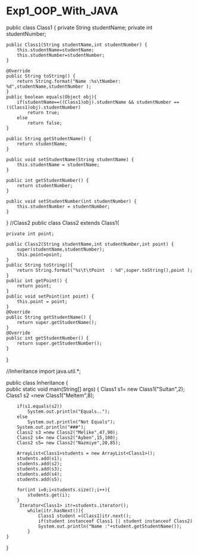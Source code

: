 Exp1_OOP_With_JAVA
==================

public class Class1 {
	private String studentName;
	private int studentNumber;

	public Class1(String studentName,int studentNumber) {
		this.studentName=studentName;
		this.studentNumber=studentNumber;
	}

	@Override
	public String toString() {
		return String.format("Name :%s\tNumber: %d",studentName,studentNumber );
	}
	public boolean equals(Object obj){
		if(studentName==((Class1)obj).studentName && studentNumber ==((Class1)obj).studentNumber)
			return true;
		else
			return false;		
	}

	public String getStudentName() {
		return studentName;
	}

	public void setStudentName(String studentName) {
		this.studentName = studentName;
	}

	public int getStudentNumber() {
		return studentNumber;
	}

	public void setStudentNumber(int studentNumber) {
		this.studentNumber = studentNumber;
	}

}
//Class2
public class Class2 extends Class1{

	private int point;
	
	public Class2(String studentName,int studentNumber,int point) {
		super(studentName,studentNumber);
		this.point=point;
	}
	public String toString(){
		return String.format("%s\t\tPoint  : %d",super.toString(),point );
	}
	public int getPoint() {
		return point;
	}
	public void setPoint(int point) {
		this.point = point;
	}
	@Override
	public String getStudentName() {
		return super.getStudentName();
	}
	@Override
	public int getStudentNumber() {
		return super.getStudentNumber();
	}

}

//Inheritance
import java.util.*;

public class Inheritance {		
	public static void main(String[] args) {
		Class1 s1= new Class1("Sultan",2);
		Class1 s2 =new Class1("Meltem",8);
		
		if(s1.equals(s2))
			System.out.println("Equals..");
		else
			System.out.println("Not Equals");
		System.out.println("###");
		Class2 s3 =new Class2("Melike",47,90);
		Class2 s4= new Class2("Ayben",15,100);
		Class2 s5= new Class2("Nazmiye",20,85);
		
		ArrayList<Class1>students = new ArrayList<Class1>();
		students.add(s1);
		students.add(s2);
		students.add(s3);
		students.add(s4);
		students.add(s5);
		
		for(int i=0;i<students.size();i++){
			students.get(i);
		}
		 Iterator<Class1> itr=students.iterator();
			while(itr.hasNext()){
				Class1 student =(Class1)itr.next();
				if(student instanceof Class1 || student instanceof Class2)
				System.out.println("Name :"+student.getStudentName());			
			}
	}

}
